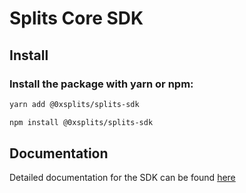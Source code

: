 # Splits Core SDK

## Install

### Install the package with yarn or npm:

```bash
yarn add @0xsplits/splits-sdk

npm install @0xsplits/splits-sdk
```

## Documentation

Detailed documentation for the SDK can be found [here](https://docs.0xsplits.xyz/sdk-info/overview)
